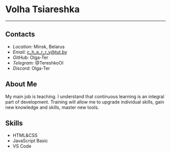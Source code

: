 # **Volha Tsiareshka**
*****************************

## **Contacts**
* _Location:_ Minsk, Belarus
* _Email:_ c_h_e_r_r_y@tut.by
* _GitHub:_ Olga-Ter
* _Telegram:_ @TereshkoOI
* _Discord:_ Olga-Ter

## **About Me**
My main job is teaching. I understand that continuous learning is an integral part of development. Training will allow me to upgrade individual skills, gain new knowledge and skills, master new tools.

## **Skills**
* HTML&CSS
* JavaScript Basic
* VS Code

